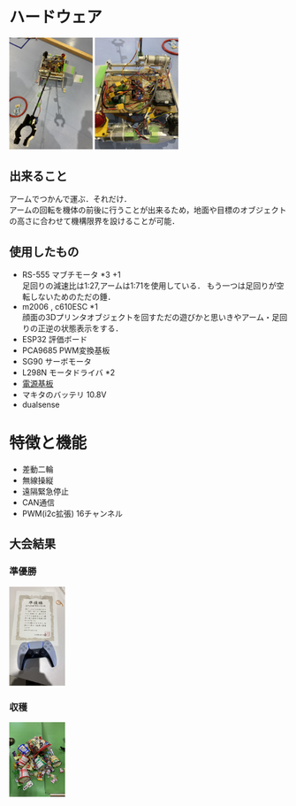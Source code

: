 # ハードウェア
<img src="imgs/IMG_5069.JPG" width="30%">
<img src="imgs/IMG_5068.JPG" width="30%">  

## 出来ること
アームでつかんで運ぶ．それだけ．  
アームの回転を機体の前後に行うことが出来るため，地面や目標のオブジェクトの高さに合わせて機構限界を設けることが可能．

## 使用したもの
- RS-555 マブチモータ *3 +1  
足回りの減速比は1:27,アームは1:71を使用している． もう一つは足回りが空転しないためのただの錘．
- m2006 , c610ESC *1  
顔面の3Dプリンタオブジェクトを回すただの遊びかと思いきやアーム・足回りの正逆の状態表示をする．
- ESP32 評価ボード
- PCA9685 PWM変換基板
- SG90 サーボモータ
- L298N モータドライバ *2
- [電源基板](https://github.com/KazumaFujino/kicad-2023/tree/main/power)
- マキタのバッテリ 10.8V
- dualsense

# 特徴と機能
- 差動二輪
- 無線操縦
- 遠隔緊急停止
- CAN通信
- PWM(i2c拡張) 16チャンネル

## 大会結果
### 準優勝
<img src="imgs/IMG_5070.JPG" width="20%">

### 収穫
<img src="imgs/IMG_5071.JPG" width="20%">
